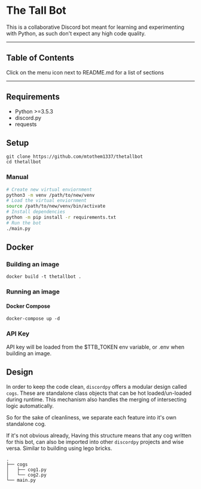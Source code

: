 # The Tall Bot

This is a collaborative Discord bot meant for learning and experimenting with Python, as such don't expect any high code quality.

---

## Table of Contents
Click on the menu icon next to README.md for a list of sections

---

## Requirements

* Python >=3.5.3
* discord.py
* requests

## Setup

```
git clone https://github.com/mtothem1337/thetallbot
cd thetallbot
```

### Manual

```sh
# Create new virtual enviornment
python3 -m venv /path/to/new/venv
# Load the virtual enviornment
source /path/to/new/venv/bin/activate
# Install dependencies
python -m pip install -r requirements.txt
# Run the bot
./main.py
```

## Docker

### Building an image

```
docker build -t thetallbot .
```

### Running an image

#### Docker Compose

```
docker-compose up -d
```

### API Key

API key will be loaded from the $TTB_TOKEN env variable, or .env when building an image.

## Design

In order to keep the code clean, `discordpy` offers a modular design called `cogs`. These are standalone class objects that can be hot loaded/un-loaded during runtime. This mechanism also handles the merging of intersecting logic automatically.

So for the sake of cleanliness, we separate each feature into it's own standalone cog.

If it's not obvious already, Having this structure means that any cog written for this bot, can also be imported into other `discordpy` projects and wise versa. Similar to building using lego bricks.

```
.
├── cogs
│   ├── cog1.py
│   └── cog2.py
└── main.py
```
